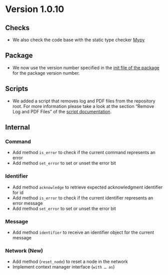 # Version 1.0.10

## Checks

- We also check the code base with the static type checker [Mypy](https://mypy.readthedocs.io)

## Package

- We now use the version number specified in the [init file of the package](../../mytoolit/__init__.py) for the package version number.

## Scripts

- We added a script that removes log and PDF files from the repository root. For more information please take a look at the section “Remove Log and PDF Files” of the [script documentation](../Scripts.md).

## Internal

### Command

- Add method `is_error` to check if the current command represents an error
- Add method `set_error` to set or unset the error bit

### Identifier

- Add method `acknowledge` to retrieve expected acknowledgment identifier for id
- Add method `is_error` to check if the current identifier represents an error message
- Add method `set_error` to set or unset the error bit

### Message

- Add method `identifier` to receive an identifier object for the current message

### Network (New)

- Add method (`reset_node`) to reset a node in the network
- Implement context manager interface (`with … as`)
